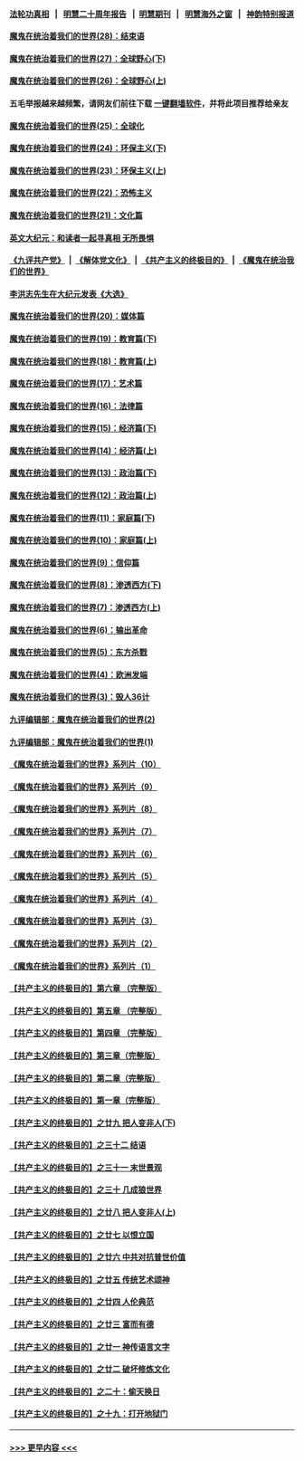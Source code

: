 #### [法轮功真相](https://github.com/gfw-breaker/truth/blob/master/README.md?t=0) &nbsp;&nbsp;|&nbsp;&nbsp; [明慧二十周年报告](https://github.com/gfw-breaker/mh-reports/blob/master/README.md?t=0) &nbsp;&nbsp;|&nbsp;&nbsp;[明慧期刊](https://github.com/gfw-breaker/mh-qikan) &nbsp;&nbsp;|&nbsp;&nbsp; [明慧海外之窗](https://github.com/gfw-breaker/mh-news/blob/master/README.md?t=0) &nbsp;&nbsp;|&nbsp;&nbsp; [神韵特别报道](https://github.com/gfw-breaker/mh-news/blob/master/shenyun.md?t=0)
#### [魔鬼在统治着我们的世界(28)：结束语](../pages/nsc422/n10936246.md?t=07150051) 
#### [魔鬼在统治着我们的世界(27)：全球野心(下)](../pages/nsc422/n10928319.md?t=07150051) 
#### [魔鬼在统治着我们的世界(26)：全球野心(上)](../pages/nsc422/n10900318.md?t=07150051) 
#### 五毛举报越来越频繁，请网友们前往下载 [一键翻墙软件](https://github.com/gfw-breaker/ssr-accounts)，并将此项目推荐给亲友
#### [魔鬼在统治着我们的世界(25)：全球化](../pages/nsc422/n10788205.md?t=07150051) 
#### [魔鬼在统治着我们的世界(24)：环保主义(下)](../pages/nsc422/n10695307.md?t=07150051) 
#### [魔鬼在统治着我们的世界(23)：环保主义(上)](../pages/nsc422/n10688613.md?t=07150051) 
#### [魔鬼在统治着我们的世界(22)：恐怖主义](../pages/nsc422/n10614727.md?t=07150051) 
#### [魔鬼在统治着我们的世界(21)：文化篇](../pages/nsc422/n10597706.md?t=07150051) 
#### [英文大纪元：和读者一起寻真相 无所畏惧](../pages/nsc422/n12542027.md?t=07150051) 
#### [《九评共产党》](https://github.com/begood0513/9ping.md/blob/master/README.md) &nbsp;|&nbsp; [《解体党文化》](../../../../jtdwh.md/blob/master/README.md)  &nbsp;|&nbsp; [《共产主义的终极目的》](../../../../gczydzjmd.md/blob/master/README.md) &nbsp;|&nbsp; [《魔鬼在统治我们的世界》](../../../../mgztzwmdsj.md/blob/master/README.md) 
#### [李洪志先生在大纪元发表《大选》](../pages/nsc422/n12534746.md?t=07150051) 
#### [魔鬼在统治着我们的世界(20)：媒体篇](../pages/nsc422/n10586579.md?t=07150051) 
#### [魔鬼在统治着我们的世界(19)：教育篇(下)](../pages/nsc422/n10564808.md?t=07150051) 
#### [魔鬼在统治着我们的世界(18)：教育篇(上)](../pages/nsc422/n10526970.md?t=07150051) 
#### [魔鬼在统治着我们的世界(17)：艺术篇](../pages/nsc422/n10499093.md?t=07150051) 
#### [魔鬼在统治着我们的世界(16)：法律篇](../pages/nsc422/n10485969.md?t=07150051) 
#### [魔鬼在统治着我们的世界(15)：经济篇(下)](../pages/nsc422/n10469975.md?t=07150051) 
#### [魔鬼在统治着我们的世界(14)：经济篇(上)](../pages/nsc422/n10457370.md?t=07150051) 
#### [魔鬼在统治着我们的世界(13)：政治篇(下)](../pages/nsc422/n10448270.md?t=07150051) 
#### [魔鬼在统治着我们的世界(12)：政治篇(上)](../pages/nsc422/n10444576.md?t=07150051) 
#### [魔鬼在统治着我们的世界(11)：家庭篇(下)](../pages/nsc422/n10440961.md?t=07150051) 
#### [魔鬼在统治着我们的世界(10)：家庭篇(上)](../pages/nsc422/n10435448.md?t=07150051) 
#### [魔鬼在统治着我们的世界(9)：信仰篇](../pages/nsc422/n10432159.md?t=07150051) 
#### [魔鬼在统治着我们的世界(8)：渗透西方(下)](../pages/nsc422/n10429603.md?t=07150051) 
#### [魔鬼在统治着我们的世界(7)：渗透西方(上)](../pages/nsc422/n10426013.md?t=07150051) 
#### [魔鬼在统治着我们的世界(6)：输出革命](../pages/nsc422/n10421536.md?t=07150051) 
#### [魔鬼在统治着我们的世界(5)：东方杀戮](../pages/nsc422/n10417707.md?t=07150051) 
#### [魔鬼在统治着我们的世界(4)：欧洲发端](../pages/nsc422/n10414890.md?t=07150051) 
#### [魔鬼在统治着我们的世界(3)：毁人36计](../pages/nsc422/n10411583.md?t=07150051) 
#### [九评编辑部：魔鬼在统治着我们的世界(2)](../pages/nsc422/n10410036.md?t=07150051) 
#### [九评编辑部：魔鬼在统治着我们的世界(1)](../pages/nsc422/n10406825.md?t=07150051) 
#### [《魔鬼在统治着我们的世界》系列片（10）](../pages/nsc422/n12292670.md?t=07150051) 
#### [《魔鬼在统治着我们的世界》系列片（9）](../pages/nsc422/n12290859.md?t=07150051) 
#### [《魔鬼在统治着我们的世界》系列片（8）](../pages/nsc422/n12287445.md?t=07150051) 
#### [《魔鬼在统治着我们的世界》系列片（7）](../pages/nsc422/n12283425.md?t=07150051) 
#### [《魔鬼在统治着我们的世界》系列片（6）](../pages/nsc422/n12282314.md?t=07150051) 
#### [《魔鬼在统治着我们的世界》系列片（5）](../pages/nsc422/n12281419.md?t=07150051) 
#### [《魔鬼在统治着我们的世界》系列片（4）](../pages/nsc422/n12274024.md?t=07150051) 
#### [《魔鬼在统治着我们的世界》系列片（3）](../pages/nsc422/n12271322.md?t=07150051) 
#### [《魔鬼在统治着我们的世界》系列片（2）](../pages/nsc422/n12269049.md?t=07150051) 
#### [《魔鬼在统治着我们的世界》系列片（1）](../pages/nsc422/n12267575.md?t=07150051) 
#### [【共产主义的终极目的】第六章 （完整版）](../pages/nsc422/n11428913.md?t=07150051) 
#### [【共产主义的终极目的】第五章 （完整版）](../pages/nsc422/n11428912.md?t=07150051) 
#### [【共产主义的终极目的】第四章 （完整版）](../pages/nsc422/n11428907.md?t=07150051) 
#### [【共产主义的终极目的】第三章（完整版）](../pages/nsc422/n11428848.md?t=07150051) 
#### [【共产主义的终极目的】第二章（完整版）](../pages/nsc422/n11428831.md?t=07150051) 
#### [【共产主义的终极目的】第一章（完整版）](../pages/nsc422/n11417651.md?t=07150051) 
#### [【共产主义的终极目的】之廿九 把人变非人(下)](../pages/nsc422/n11344140.md?t=07150051) 
#### [【共产主义的终极目的】之三十二 结语](../pages/nsc422/n11360535.md?t=07150051) 
#### [【共产主义的终极目的】之三十一 末世景观](../pages/nsc422/n11351129.md?t=07150051) 
#### [【共产主义的终极目的】之三十 几成狼世界](../pages/nsc422/n11348280.md?t=07150051) 
#### [【共产主义的终极目的】之廿八 把人变非人(上)](../pages/nsc422/n11340492.md?t=07150051) 
#### [【共产主义的终极目的】之廿七 以恨立国](../pages/nsc422/n11336944.md?t=07150051) 
#### [【共产主义的终极目的】之廿六 中共对抗普世价值](../pages/nsc422/n11324785.md?t=07150051) 
#### [【共产主义的终极目的】之廿五 传统艺术颂神](../pages/nsc422/n11296396.md?t=07150051) 
#### [【共产主义的终极目的】之廿四 人伦典范](../pages/nsc422/n11296397.md?t=07150051) 
#### [【共产主义的终极目的】之廿三 富而有德](../pages/nsc422/n11283598.md?t=07150051) 
#### [【共产主义的终极目的】之廿一 神传语言文字](../pages/nsc422/n11263265.md?t=07150051) 
#### [【共产主义的终极目的】之廿二 破坏修炼文化](../pages/nsc422/n11245728.md?t=07150051) 
#### [【共产主义的终极目的】之二十：偷天换日](../pages/nsc422/n11238846.md?t=07150051) 
#### [【共产主义的终极目的】之十九：打开地狱门](../pages/nsc422/n11206376.md?t=07150051) 

----
#### [ >>> 更早内容 <<< ](../indexes/nsc422-earlier.md)
